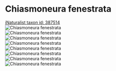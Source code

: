 
Chiasmoneura fenestrata
=======================
  
[iNaturalist taxon id: 387514](https://www.inaturalist.org/taxa/387514)  
![Chiasmoneura fenestrata](https://inaturalist-open-data.s3.amazonaws.com/photos/38280801/medium.jpeg)  
![Chiasmoneura fenestrata](https://inaturalist-open-data.s3.amazonaws.com/photos/38280812/medium.jpeg)  
![Chiasmoneura fenestrata](https://inaturalist-open-data.s3.amazonaws.com/photos/38280821/medium.jpeg)  
![Chiasmoneura fenestrata](https://inaturalist-open-data.s3.amazonaws.com/photos/10397576/medium.jpeg)  
![Chiasmoneura fenestrata](https://inaturalist-open-data.s3.amazonaws.com/photos/38280801/medium.jpeg)  
![Chiasmoneura fenestrata](https://inaturalist-open-data.s3.amazonaws.com/photos/38280812/medium.jpeg)  
![Chiasmoneura fenestrata](https://inaturalist-open-data.s3.amazonaws.com/photos/38280821/medium.jpeg)  
![Chiasmoneura fenestrata](https://inaturalist-open-data.s3.amazonaws.com/photos/10397576/medium.jpeg)